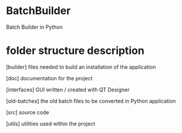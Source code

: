 # BatchBuilder
Batch Builder in Python

# folder structure description
[builder] files needed to build an installation of the application

[doc] documentation for the project

[interfaces] GUI written / created with QT Designer

[old-batches] the old batch files to be converted in Python application

[src] source code

[utils] utilities used within the project
